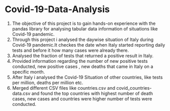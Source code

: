 # Covid-19-Data-Analysis
1) The objective of this project is to gain hands-on experience with the pandas library for analysing tabular data information of situations like Covid-19 pandemic.
2) Through this project i analysed the daywise situation of Italy during Covid-19 pandemic.It checkes the date when Italy started reporting daily tests and before it how many cases were already there.
3) Analysed the fraction of tests that returned a positive result in Italy.
4) Provided information regarding the number of new positive tests conducted, new positive cases , new deaths that came in Italy on a specific month.
5) After Italy i analysed the Covid-19 Situation of other countries, like tests per million, deaths per million etc.
6) Merged different CSV files like countries.csv and covid_countries-data.csv and found the top countries with highest number of death cases, new cases and countries were higher number of tests were conducted.

